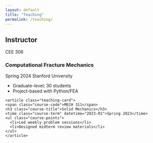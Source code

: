 ```yaml
---
layout: default
title: "Teaching"
permalink: /teaching/
---
```


<section id="teaching" aria-labelledby="teaching-title" class="teaching"> 
  
  <h2 id="teaching-title">Instructor</h2> 

  <div class="teaching-grid"> 
    <article class="teaching-card"> 
    <span class="course-code">CEE 306</span> 
    <h3 class="course-title">Computational Fracture Mechanics</h3> 
    <div class="course-meta"> 
      <time class="course-term" datetime="2024-09">Spring 2024</time> 
      <span class="university">Stanford University</span> 
    </div>
    <ul class="course-points"> 
      <li>Graduate-level; 30 students</li> 
      <li>Project-based with Python/FEA</li> 
    </ul> 
    </article>

    <article class="teaching-card">
    <span class="course-code">MECH 311</span>
    <h3 class="course-title">Solid Mechanics</h3>
    <time class="course-term" datetime="2023-01">Spring 2023</time>
    <ul class="course-points">
      <li>Led weekly problem sessions</li>
      <li>Designed midterm review materials</li>
    </ul>
    </article>
  </div> 
</section>
